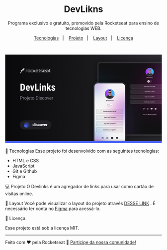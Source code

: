 <h1 align="center"> DevLikns </h1>

<p align="center">
Programa exclusivo e gratuito, promovido pela Rocketseat para ensino de tecnologias WEB.
</p>

<p align="center">
  <a href="#-tecnologias">Tecnologias</a>&nbsp;&nbsp;&nbsp;|&nbsp;&nbsp;&nbsp;
  <a href="#-projeto">Projeto</a>&nbsp;&nbsp;&nbsp;|&nbsp;&nbsp;&nbsp;
  <a href="#-layout">Layout</a>&nbsp;&nbsp;&nbsp;|&nbsp;&nbsp;&nbsp;
  <a href="#memo-licença">Licença</a>
</p>

<br>

<p align="center">
  <img alt="Devlinks desktop" src=".github/preview.jpg" w
  idth="100%">
</p>

🚀 Tecnologias
Esse projeto foi desenvolvido com as seguintes tecnologias:

- HTML e CSS
- JavaScript
- Git e Github
- Figma

💻 Projeto
O Devlinks é um agregador de links para usar como cartão de visitas online.

🔖 Layout
Você pode visualizar o layout do projeto através [DESSE LINK]((https://www.figma.com/design/Kmni0Vfyki6SO1uUZIQRue/DevLinks-•-Projeto-Discover-(Community)?node-id=0-1&t=avwY46IwHaTdwT7X-0))
. É necessário ter conta no [Figma](https://www.figma.com) para acessá-lo.

📝 Licença

Esse projeto está sob a licença MIT.

---

Feito com ♥ pela Rocketseat 👋 [Participe da nossa comunidade!](https://www.rocketseat.com.br)